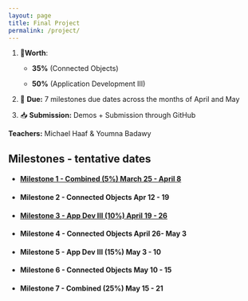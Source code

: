```yaml
---
layout: page
title: Final Project
permalink: /project/
---
```


1. 📝**Worth**: 

   - **35%** (Connected Objects) 

   - **50%** (Application Development III)

2. 📅 **Due:** 7 milestones due dates across the months of April and May

3. 📥 **Submission:** Demos + Submission through GitHub

**Teachers:** Michael Haaf & Youmna Badawy

## Milestones - tentative dates

- #### [Milestone 1 - Combined (5%) March 25 - April 8](./milestone1)

- #### Milestone 2 - Connected Objects Apr 12 - 19

- #### [Milestone 3 - App Dev III (10%) April 19 - 26](./milestone3)

- #### Milestone 4 - Connected Objects April 26- May 3

- #### Milestone 5 - App Dev III (15%) May 3 - 10

- #### Milestone 6 - Connected Objects May 10 - 15

- #### Milestone 7 - Combined  (25%) May 15 - 21

  
